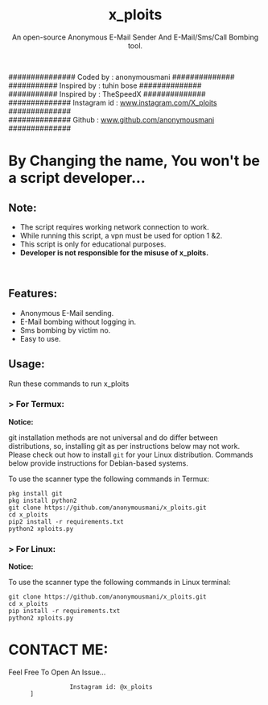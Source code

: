 <h1 align="center">x_ploits

</h1>
<p align="center">An open-source Anonymous E-Mail Sender And E-Mail/Sms/Call Bombing tool.</p><br>


###############  Coded by      : anonymousmani ##############<br>
########### Inspired by        : tuhin bose ##############<br>
########### Inspired by        : TheSpeedX ##############<br>
##############  Instagram id   : www.instagram.com/X_ploits ##############<br>
##############  Github         : www.github.com/anonymousmani ##############<br>

# By Changing the name, You won't be a script developer...

## Note:

- The script requires working network connection to work.
- While running this script, a vpn must be used for option 1 &2.
- This script is only for educational purposes.
- **Developer is not responsible for the misuse of x_ploits.**
<br>

## Features:

- Anonymous E-Mail sending.
- E-Mail bombing without logging in.
- Sms bombing by victim no.
- Easy to use.

## Usage:

Run these commands to run x_ploits

### > For Termux:

**Notice:** 

git installation methods are not universal and do differ between distributions,
so, installing git as per instructions below may not work.
Please check out how to install `git` for your Linux distribution.
Commands below provide instructions for Debian-based systems.

To use the scanner type the following commands in Termux:
```
pkg install git
pkg install python2
git clone https://github.com/anonymousmani/x_ploits.git
cd x_ploits
pip2 install -r requirements.txt
python2 xploits.py
```

### > For Linux:

**Notice:** 

To use the scanner type the following commands in Linux terminal:
```
git clone https://github.com/anonymousmani/x_ploits.git
cd x_ploits
pip install -r requirements.txt
python2 xploits.py
```



# CONTACT ME:

Feel Free To Open An Issue...

```
                 Instagram id: @x_ploits
      ]
```


